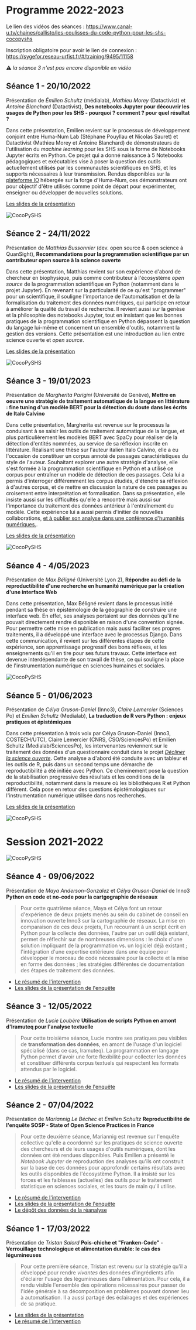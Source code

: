 
# Programme 2022-2023

Le lien des vidéos des séances : https://www.canal-u.tv/chaines/callisto/les-coulisses-du-code-python-pour-les-shs-cocopyshs

Inscription obligatoire pour avoir le lien de connexion : https://sygefor.reseau-urfist.fr/#/training/9495/11158

:warning: *la séance 3 n'est pas encore disponible en vidéo*

## Séance 1 - 20/10/2022

Présentation de *Émilien Schultz* (médialab), *Mathieu Morey* (Datactivist) et *Antoine Blanchard* (Datactivist), **Des notebooks Jupyter pour découvrir les usages de Python pour les SHS - pourquoi ? comment ? pour quel résultat ?**

Dans cette présentation, Emilien revient sur le processus de développement conjoint entre Huma-Num Lab (Stéphane Pouyllau et Nicolas Sauret) et Datactivist (Mathieu Morey et Antoine Blanchard) de démonstrateurs de l'utilisation du *machine learning* pour les SHS sous la forme de Notebooks Jupyter écrits en Python. Ce projet qui a donné naissance à 5 Notebooks pédagogiques et exécutables vise à poser la question des outils actuellement utilisés par les communautés scientifiques en SHS, et les supports nécessaires à leur transmission. Rendus disponibles sur la [plateforme IO](https://gitlab.huma-num.fr/io) hébergée sur la forge d'Huma-Num, ces démonstrateurs ont pour objectif d'être utilisés comme point de départ pour expérimenter, enseigner ou développer de nouvelles solutions.

[Les slides de la présentation](https://github.com/pyshs/cocopyshs/blob/main/docs/Presentation_emilien.pdf)

![CocoPySHS](https://github.com/pyshs/cocopyshs/blob/main/img/20102022.jpg)


## Séance 2 - 24/11/2022

Présentation de *Matthias Bussonnier* (dev. open source & open science à QuanSight), **Recommandations pour la programmation scientifique par un contributeur open source à la science ouverte**

Dans cette présentation, Matthias revient sur son expérience d'abord de chercheur en biophysique, puis comme contributeur à l'écosystème *open source* de la programmation scientifique en Python (notamment dans le projet Jupyter). En revenant sur la particularité de ce qu'est "programmer" pour un scientifique, il souligne l'importance de l'automatisation et de la formalisation du traitement des données numériques, qui participe en retour à améliorer la qualité du travail de recherche. Il revient aussi sur la genèse et la philosophie des notebooks Jupyter, tout en insistant que les bonnes pratiques de la programmation scientifique en Python dépassent la question du langage lui-même et concernent un ensemble d'outils, notamment la gestion des versions. Cette présentation est une introduction au lien entre science ouverte et *open source*.

[Les slides de la présentation](https://github.com/pyshs/cocopyshs/blob/main/docs/Presentation_matthias.pdf)

![CocoPySHS](https://github.com/pyshs/cocopyshs/blob/main/img/coco241122.jpg)


## Séance 3 - 19/01/2023

Présentation de *Margherita Parigini* (Université de Genève), **Mettre en oeuvre une stratégie de traitement automatique de la langue en littérature : fine tuning d'un modèle BERT pour la détection du doute dans les écrits de Italo Calvino**

Dans cette présentation, Margherita est revenue sur le processus la conduisant à se saisir les outils de traitement automatique de la langue, et plus particulièrement les modèles BERT avec SpaCy pour réaliser de la détection d'entités nommées, au service de sa réflexion inscrite en littérature. Réalisant une thèse sur l'auteur italien Italo Calvino, elle a eu l'occasion de constituer un corpus annoté de passages caractéristiques du style de l'auteur. Souhaitant explorer une autre stratégie d'analyse, elle s'est formée à la programmation scientifique en Python et a utilisé ce corpus pour entraîner un modèle de détection de ces passages. Cela lui a permis d'interroger différemment les corpus étudiés, d'étendre sa réflexion à d'autres corpus, et de mettre en discussion la nature de ces passages au croisement entre interprétation et formalisation. Dans sa présentation, elle insiste aussi sur les difficultés qu'elle a rencontré mais aussi sur l'importance du traitement des données antérieur à l'entraînement du modèle. Cette expérience lui a aussi permis d'initier de nouvelles collaborations, [et à publier son analyse dans une conférence d'humanités numériques.](https://ceur-ws.org/Vol-3290/long_paper399.pdf). 

[Les slides de la présentation](https://github.com/pyshs/cocopyshs/blob/main/docs/presentation_margherita.pptx)

![CocoPySHS](https://github.com/pyshs/cocopyshs/blob/main/img/cocopyshs3.jpeg)

## Séance 4 - 4/05/2023

Présentation de *Max Béligné* (Université Lyon 2), **Répondre au défi de la reproductibilité d'une recherche en humanité numérique par la création d'une interface Web**

Dans cette présentation, Max Béligné revient dans le processus initié pendant sa thèse en épistémologie de la géographie de construire une interface web. En effet, ses analyses portaient sur des données qu'il ne pouvait directement rendre disponible en raison d'une convention signée. Pour permettre cette mise en publication mais aussi faciliter ses propres traitements, il a développé une interface avec le processus Django. Dans cette communication, il revient sur les différentes étapes de cette expérience, son apprentissage progressif des bons réflexes, et les enseignements qu'il en tire pour ses futurs travaux. Cette interface est devenue interdépendante de son travail de thèse, ce qui souligne la place de l'instrumentation numérique en sciences humaines et sociales.

![CocoPySHS](https://github.com/pyshs/cocopyshs/blob/main/img/cocopyshs-mb.jpeg)

## Séance 5 - 01/06/2023

Présentation de *Célya Gruson-Daniel* (Inno3), *Claire Lemercier* (Sciences Po) et *Emilien Schultz* (Medialab), **La traduction de R vers Python : enjeux pratiques et épistémiques**

Dans cette présentation à trois voix par Célya Gruson-Daniel (Inno3, COSTECH/UTC), Claire Lemercier (CNRS, CSO/SciencesPo) et Emilien Schultz (Medialab/SciencesPo), les intervenantes reviennent sur le traitement des données d'un questionnaire conduit dans le projet [*Décliner la science ouverte*](https://declinerso.pubpub.org/). Cette analyse a d'abord été conduite avec un tableur et les outils de R, puis dans un second temps une démarche de reproductibilité a été initiée avec Python. Ce cheminement pose la question de la stabilisation progressive des résultats et les conditions de la reproductibilité, notamment dans la mesure où les bibliothèques R et Python diffèrent. Cela pose en retour des questions épistémologiques sur l'instrumentation numérique utilisée dans nos recherches.

[Les slides de la présentation](https://pad.inno3.eu/p/Z-asMAOdQ#/)

![CocoPySHS](https://github.com/pyshs/cocopyshs/blob/main/img/cocopyshs-cgd.jpeg)


# Session 2021-2022


![CocoPySHS](https://github.com/pyshs/cocopyshs/blob/main/img/cocopyshs.png)

## Séance 4 - 09/06/2022

Présentation de *Maya Anderson-Gonzalez* et *Célya Gruson-Daniel* de Inno3 **Python en code et no-code pour la cartgographie de réseaux**

> Pour cette quatrième séance, Maya et Célya font un retour d'expérience de deux projets menés au sein du cabinet de conseil en innovation ouverte Inno3 sur la cartographie de réseaux. La mise en comparaison de ces deux projets, l'un recourrant à un script écrit en Python pour la collecte des données, l'autre par un outil déjà existant, permet de réflechir sur de nombreuses dimensions : le choix d'une solution impliquant de la programmation vs. un logiciel déjà existant ; l'intégration d'une expertise extérieure dans une équipe pour développer le morceau de code nécessaire pour la collecte et la mise en forme des données ; les stratégies différentes de documentation des étapes de traitement des données. 

- [Le résumé de l'intervention](https://github.com/pyshs/cocopyshs/blob/main/docs/resume_seance4.md)
- [Les slides de la présentation de l'enquête](https://github.com/pyshs/cocopyshs/blob/main/docs/Seance4_Maya_AndersonGonzalez_Celya_GrusonDaniel.pdf)

## Séance 3 - 12/05/2022

Présentation de *Lucie Loubère* **Utilisation de scripts Python en amont d'Iramuteq pour l'analyse textuelle**

> Pour cette troisième séance, Lucie montre ses pratiques peu visibles de **transformation des données**, en amont de l'usage d'un logiciel spécialisé (dans ce cas, Iramuteq). La programmation en langage Python permet d'avoir une forte flexibilité pour collecter les données et constituer différents corpus textuels qui respectent les formats attendus par le logiciel.

- [Le résumé de l'intervention](https://github.com/pyshs/cocopyshs/blob/main/docs/resume_seance3.md)
- [Les slides de la présentation de l'enquête](https://github.com/pyshs/cocopyshs/blob/main/docs/seance3_Lucie_Loubere.pdf)


## Séance 2 - 07/04/2022

Présentation de *Mariannig Le Béchec* et *Emilien Schultz* **Reproductibilité de l'enquête SOSP - State of Open Science Practices in France**

> Pour cette deuxième séance, Mariannig est revenue sur l'enquête collective qu'elle a coordonné sur les pratiques de science ouverte des chercheurs et de leurs usages d'outils numériques, dont les données ont été rendues disponibles. Puis Emilien a présenté le *Notebook Jupyter* de reproduction des analyses qu'ils ont construit sur la base de ces données pour approfondir certains résultats avec les outils disponibles de l'écosystème Python. Il a insisté sur les forces et les faiblesses (actuelles) des outils pour le traitement statistique en sciences sociales, et les tours de main qu'il utilise.

- [Le résumé de l'intervention](https://github.com/pyshs/cocopyshs/blob/main/docs/resume_seance2.md)
- [Les slides de la présentation de l'enquête](https://github.com/pyshs/cocopyshs/blob/main/docs/seance2_Mariannig_Le_Bechec.pdf)
- [Le dépôt des données de la réanalyse](https://github.com/emilienschultz/sosppyshs)

## Séance 1 - 17/03/2022

Présentation de *Tristan Salord* **Pois-chiche et "Franken-Code" - Verrouillage technologique et alimentation durable: le cas des légumineuses**

> Pour cette première séance, Tristan est revenu sur la stratégie qu'il a développé pour rendre *vivantes* des données d'ingrédients afin d'éclairer l'usage des légumineuses dans l'alimentation. Pour cela, il a rendu visible l'ensemble des opérations nécessaires pour passer de l'idée générale à sa décomposition en problèmes pouvant donner lieu à automatisation. Il a aussi partagé des éclairages et des expériences de sa pratique.

- [Les slides de la présentation](https://github.com/pyshs/cocopyshs/blob/main/docs/seance1_Tristan_Salord.pdf)
- [Le résumé de l'intervention](https://github.com/pyshs/cocopyshs/blob/main/docs/resume_seance1.md)
